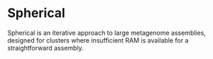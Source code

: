 # Spherical
Spherical is an iterative approach to large metagenome assemblies, designed for clusters where insufficient RAM is available for a straightforward assembly.
